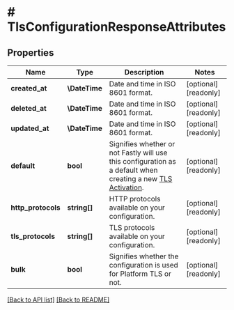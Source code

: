 # # TlsConfigurationResponseAttributes

## Properties

Name | Type | Description | Notes
------------ | ------------- | ------------- | -------------
**created_at** | **\DateTime** | Date and time in ISO 8601 format. | [optional] [readonly] 
**deleted_at** | **\DateTime** | Date and time in ISO 8601 format. | [optional] [readonly] 
**updated_at** | **\DateTime** | Date and time in ISO 8601 format. | [optional] [readonly] 
**default** | **bool** | Signifies whether or not Fastly will use this configuration as a default when creating a new [TLS Activation](https://www.fastly.com/documentation/reference/api/tls/custom-certs/activations/). | [optional] [readonly] 
**http_protocols** | **string[]** | HTTP protocols available on your configuration. | [optional] [readonly] 
**tls_protocols** | **string[]** | TLS protocols available on your configuration. | [optional] [readonly] 
**bulk** | **bool** | Signifies whether the configuration is used for Platform TLS or not. | [optional] [readonly] 


[[Back to API list]](../../README.md#endpoints) [[Back to README]](../../README.md)
